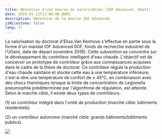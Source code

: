 ```yaml
---
title: Obtention d'une bourse de valorisation (IOF Advanced, UGent)
date: 2018-01-11T11:00:00.000Z
description: Obtention de la bourse IOF Advanced.
isMilestone: false
lang: fr
---
```

La valorisation du doctorat d'Elisa Van Kenhove s'effectue en partie sous la forme d'un mandat IOF Advanced (IOF, fonds de recherche industriel de l’UGent, date de départ novembre 2018). Cette subvention se concentre sur le développement du contrôleur intelligent d'eau chaude. L'objectif est de concevoir un prototype de contrôleur grâce aux connaissances acquises dans le cadre de la thèse de doctorat. Ce contrôleur régule la production d'eau chaude sanitaire et stocke cette eau à une température inférieure, c'est-à-dire une température de confort de ± 45°C, en combinaison avec des chocs thermiques lorsque la limite de concentration de Legionella pneumophila prédéterminée par l'algorithme de régulation, est atteinte. Selon le marché cible, il existe deux types de contrôleurs:

(1) un contrôleur intégré dans l'unité de production (marché cible: bâtiments résidentiels)

(2) un contrôleur autonome (marché cible: grands bâtiments/bâtiments publics).

![](/uploads/iof-project-funding_v2.jpg)